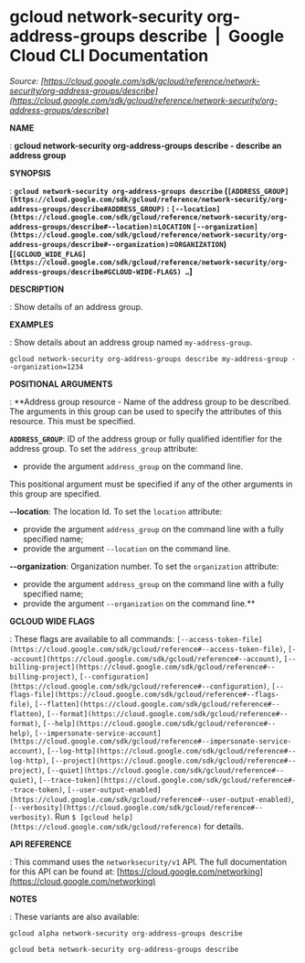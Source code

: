# gcloud network-security org-address-groups describe  |  Google Cloud CLI Documentation

*Source: [https://cloud.google.com/sdk/gcloud/reference/network-security/org-address-groups/describe](https://cloud.google.com/sdk/gcloud/reference/network-security/org-address-groups/describe)*

**NAME**

: **gcloud network-security org-address-groups describe - describe an address group**

**SYNOPSIS**

: **`gcloud network-security org-address-groups describe` (`[ADDRESS_GROUP](https://cloud.google.com/sdk/gcloud/reference/network-security/org-address-groups/describe#ADDRESS_GROUP)` : `[--location](https://cloud.google.com/sdk/gcloud/reference/network-security/org-address-groups/describe#--location)`=`LOCATION` `[--organization](https://cloud.google.com/sdk/gcloud/reference/network-security/org-address-groups/describe#--organization)`=`ORGANIZATION`) [`[GCLOUD_WIDE_FLAG](https://cloud.google.com/sdk/gcloud/reference/network-security/org-address-groups/describe#GCLOUD-WIDE-FLAGS) …`]**

**DESCRIPTION**

: Show details of an address group.

**EXAMPLES**

: Show details about an address group named
``my-address-group``.

```
gcloud network-security org-address-groups describe my-address-group --organization=1234
```

**POSITIONAL ARGUMENTS**

: **Address group resource - Name of the address group to be described. The
arguments in this group can be used to specify the attributes of this resource.
This must be specified.

**`ADDRESS_GROUP`**:
ID of the address group or fully qualified identifier for the address group.
To set the `address_group` attribute:

- provide the argument `address_group` on the command line.

This positional argument must be specified if any of the other arguments in this
group are specified.

**--location**:
The location Id.
To set the `location` attribute:

- provide the argument `address_group` on the command line with a fully
specified name;
- provide the argument `--location` on the command line.

**--organization**:
Organization number.
To set the `organization` attribute:

- provide the argument `address_group` on the command line with a fully
specified name;
- provide the argument `--organization` on the command line.**

**GCLOUD WIDE FLAGS**

: These flags are available to all commands: `[--access-token-file](https://cloud.google.com/sdk/gcloud/reference#--access-token-file)`,
`[--account](https://cloud.google.com/sdk/gcloud/reference#--account)`, `[--billing-project](https://cloud.google.com/sdk/gcloud/reference#--billing-project)`,
`[--configuration](https://cloud.google.com/sdk/gcloud/reference#--configuration)`,
`[--flags-file](https://cloud.google.com/sdk/gcloud/reference#--flags-file)`,
`[--flatten](https://cloud.google.com/sdk/gcloud/reference#--flatten)`, `[--format](https://cloud.google.com/sdk/gcloud/reference#--format)`, `[--help](https://cloud.google.com/sdk/gcloud/reference#--help)`, `[--impersonate-service-account](https://cloud.google.com/sdk/gcloud/reference#--impersonate-service-account)`,
`[--log-http](https://cloud.google.com/sdk/gcloud/reference#--log-http)`,
`[--project](https://cloud.google.com/sdk/gcloud/reference#--project)`, `[--quiet](https://cloud.google.com/sdk/gcloud/reference#--quiet)`, `[--trace-token](https://cloud.google.com/sdk/gcloud/reference#--trace-token)`, `[--user-output-enabled](https://cloud.google.com/sdk/gcloud/reference#--user-output-enabled)`,
`[--verbosity](https://cloud.google.com/sdk/gcloud/reference#--verbosity)`.
Run `$ [gcloud help](https://cloud.google.com/sdk/gcloud/reference)` for details.

**API REFERENCE**

: This command uses the `networksecurity/v1` API. The full
documentation for this API can be found at: [https://cloud.google.com/networking](https://cloud.google.com/networking)

**NOTES**

: These variants are also available:

```
gcloud alpha network-security org-address-groups describe
```

```
gcloud beta network-security org-address-groups describe
```